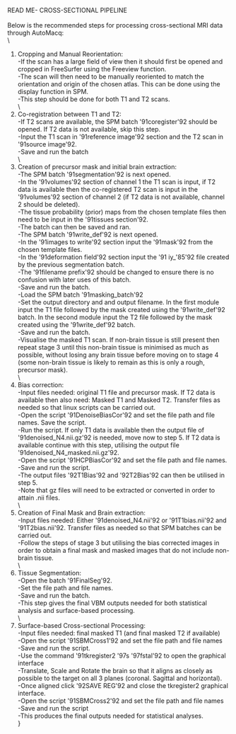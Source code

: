 READ ME- CROSS-SECTIONAL PIPELINE\
\
Below is the recommended steps for processing cross-sectional MRI data through AutoMacq:\
\
1) Cropping and Manual Reorientation: \
-If the scan has a large field of view then it should first be opened and cropped in FreeSurfer using the Freeview function.\
-The scan will then need to be manually reoriented to match the orientation and origin of the chosen atlas. This can be done using the display function in SPM.\
-This step should be done for both T1 and T2 scans.\
\
2) Co-registration between T1 and T2: \
-If T2 scans are available, the SPM batch \'91coregister\'92 should be opened. If T2 data is not available, skip this step.\
-Input the T1 scan in \'91reference image\'92 section and the T2 scan in \'91source image\'92. \
-Save and run the batch\
\
3) Creation of precursor mask and initial brain extraction:\
-The SPM batch \'91segmentation\'92 is next opened. \
-In the \'91volumes\'92 section of channel 1 the T1 scan is input, if T2 data is available then the co-registered T2 scan is input in the \'91volumes\'92 section of channel 2 (if T2 data is not available, channel 2 should be deleted). \
-The tissue probability (prior) maps from the chosen template files then need to be input in the \'91tissues section\'92. \
-The batch can then be saved and ran.\
-The SPM batch \'91write_def\'92 is next opened.\
-In the \'91images to write\'92 section input the \'91mask\'92 from the chosen template files. \
-In the \'91deformation field\'92 section input the \'91 iy_\'85\'92 file created by the previous segmentation batch. \
-The \'91filename prefix\'92 should be changed to ensure there is no confusion with later uses of this batch. \
-Save and run the batch.\
-Load the SPM batch \'91masking_batch\'92 \
-Set the output directory and and output filename. In the first module input the T1 file followed by the mask created using the \'91write_def\'92 batch. In the second module input the T2 file followed by the mask created using the \'91write_def\'92 batch.\
-Save and run the batch.\
-Visualise the masked T1 scan. If non-brain tissue is still present then repeat stage 3 until this non-brain tissue is minimised as much as possible, without losing any brain tissue before moving on to stage 4 (some non-brain tissue is likely to remain as this is only a rough, precursor mask).\
\
4) Bias correction:\
-Input files needed: original T1 file and precursor mask. If T2 data is available then also need: Masked T1 and Masked T2. Transfer files as needed so that linux scripts can be carried out.\
-Open the script \'91DenoiseBiasCor\'92 and set the file path and file names. Save the script.\
-Run the script. If only T1 data is available then the output file of \'91denoised_N4.nii.gz\'92 is needed, move now to step 5. If T2 data is available continue with this step, utilising the output file \'91denoised_N4_masked.nii.gz\'92.\
-Open the script \'91HCPBiasCor\'92 and set the file path and file names.\
-Save and run the script.\
-The output files \'92T1Bias\'92 and \'92T2Bias\'92 can then be utilised in step 5.\
-Note that gz files will need to be extracted or converted in order to attain .nii files.\
\
5) Creation of Final Mask and Brain extraction:\
-Input files needed: Either \'91denoised_N4.nii\'92 or \'91T1bias.nii\'92 and \'91T2bias.nii\'92. Transfer files as needed so that SPM batches can be carried out.\
-Follow the steps of stage 3 but utilising the bias corrected images in order to obtain a final mask and masked images that do not include non-brain tissue.\
\
6) Tissue Segmentation:\
-Open the batch \'91FinalSeg\'92. \
-Set the file path and file names. \
-Save and run the batch.\
-This step gives the final VBM outputs needed for both statistical analysis and surface-based processing.\
\
7) Surface-based Cross-sectional Processing:\
-Input files needed: final masked T1 (and final masked T2 if available)\
-Open the script \'91SBMCross1\'92 and set the file path and file names\
-Save and run the script.\
-Use the command \'91tkregister2 \'97s <Subject> \'97fstal\'92 to open the graphical interface\
-Translate, Scale and Rotate the brain so that it aligns as closely as possible to the target on all 3 planes (coronal. Sagittal and horizontal).\
-Once aligned click \'92SAVE REG\'92 and close the tkregister2 graphical interface.\
-Open the script \'91SBMCross2\'92 and set the file path and file names\
-Save and run the script\
-This produces the final outputs needed for statistical analyses.\
}
